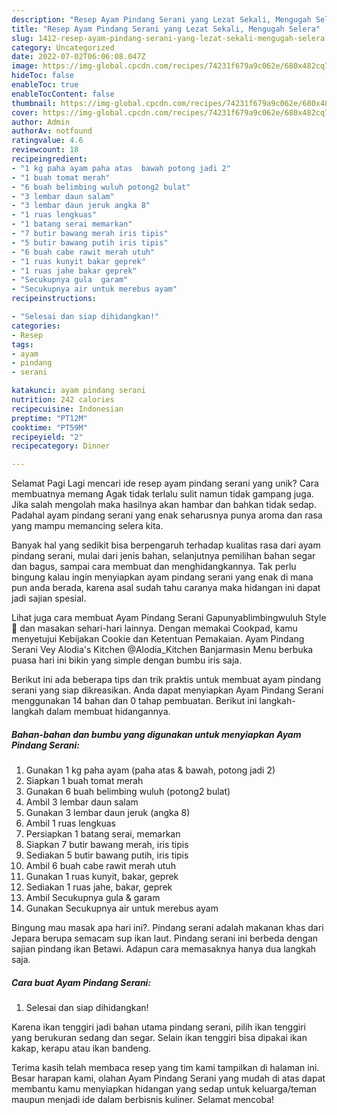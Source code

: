 ```yaml
---
description: "Resep Ayam Pindang Serani yang Lezat Sekali, Mengugah Selera"
title: "Resep Ayam Pindang Serani yang Lezat Sekali, Mengugah Selera"
slug: 1412-resep-ayam-pindang-serani-yang-lezat-sekali-mengugah-selera
category: Uncategorized
date: 2022-07-02T06:06:08.047Z
image: https://img-global.cpcdn.com/recipes/74231f679a9c062e/680x482cq70/ayam-pindang-serani-foto-resep-utama.jpg
hideToc: false
enableToc: true
enableTocContent: false
thumbnail: https://img-global.cpcdn.com/recipes/74231f679a9c062e/680x482cq70/ayam-pindang-serani-foto-resep-utama.jpg
cover: https://img-global.cpcdn.com/recipes/74231f679a9c062e/680x482cq70/ayam-pindang-serani-foto-resep-utama.jpg
author: Admin
authorAv: notfound
ratingvalue: 4.6
reviewcount: 18
recipeingredient:
- "1 kg paha ayam paha atas  bawah potong jadi 2"
- "1 buah tomat merah"
- "6 buah belimbing wuluh potong2 bulat"
- "3 lembar daun salam"
- "3 lembar daun jeruk angka 8"
- "1 ruas lengkuas"
- "1 batang serai memarkan"
- "7 butir bawang merah iris tipis"
- "5 butir bawang putih iris tipis"
- "6 buah cabe rawit merah utuh"
- "1 ruas kunyit bakar geprek"
- "1 ruas jahe bakar geprek"
- "Secukupnya gula  garam"
- "Secukupnya air untuk merebus ayam"
recipeinstructions:

- "Selesai dan siap dihidangkan!"
categories:
- Resep
tags:
- ayam
- pindang
- serani

katakunci: ayam pindang serani 
nutrition: 242 calories
recipecuisine: Indonesian
preptime: "PT12M"
cooktime: "PT59M"
recipeyield: "2"
recipecategory: Dinner

---
```



Selamat Pagi Lagi mencari ide resep ayam pindang serani yang unik? Cara membuatnya memang Agak tidak terlalu sulit namun tidak gampang juga. Jika salah mengolah maka hasilnya akan hambar dan bahkan tidak sedap. Padahal ayam pindang serani yang enak seharusnya punya aroma dan rasa yang mampu memancing selera kita.


Banyak hal yang sedikit bisa berpengaruh terhadap kualitas rasa dari ayam pindang serani, mulai dari jenis bahan, selanjutnya pemilihan bahan segar dan bagus, sampai cara membuat dan menghidangkannya. Tak perlu bingung kalau ingin menyiapkan ayam pindang serani yang enak di mana pun anda berada, karena asal sudah tahu caranya maka hidangan ini dapat jadi sajian spesial.

Lihat juga cara membuat Ayam Pindang Serani Gapunyablimbingwuluh Style 🤪 dan masakan sehari-hari lainnya. Dengan memakai Cookpad, kamu menyetujui Kebijakan Cookie dan Ketentuan Pemakaian. Ayam Pindang Serani Vey Alodia&#39;s Kitchen @Alodia_Kitchen Banjarmasin Menu berbuka puasa hari ini bikin yang simple dengan bumbu iris saja.


Berikut ini ada beberapa tips dan trik praktis untuk membuat ayam pindang serani yang siap dikreasikan. Anda dapat menyiapkan Ayam Pindang Serani menggunakan 14 bahan dan 0 tahap pembuatan. Berikut ini langkah-langkah dalam membuat hidangannya.

<!--inarticleads1-->

##### Bahan-bahan dan bumbu yang digunakan untuk menyiapkan Ayam Pindang Serani:

1. Gunakan 1 kg paha ayam (paha atas &amp; bawah, potong jadi 2)
1. Siapkan 1 buah tomat merah
1. Gunakan 6 buah belimbing wuluh (potong2 bulat)
1. Ambil 3 lembar daun salam
1. Gunakan 3 lembar daun jeruk (angka 8)
1. Ambil 1 ruas lengkuas
1. Persiapkan 1 batang serai, memarkan
1. Siapkan 7 butir bawang merah, iris tipis
1. Sediakan 5 butir bawang putih, iris tipis
1. Ambil 6 buah cabe rawit merah utuh
1. Gunakan 1 ruas kunyit, bakar, geprek
1. Sediakan 1 ruas jahe, bakar, geprek
1. Ambil Secukupnya gula &amp; garam
1. Gunakan Secukupnya air untuk merebus ayam


Bingung mau masak apa hari ini?. Pindang serani adalah makanan khas dari Jepara berupa semacam sup ikan laut. Pindang serani ini berbeda dengan sajian pindang ikan Betawi. Adapun cara memasaknya hanya dua langkah saja. 

<!--inarticleads2-->

##### Cara buat Ayam Pindang Serani:


1. Selesai dan siap dihidangkan!

Karena ikan tenggiri jadi bahan utama pindang serani, pilih ikan tenggiri yang berukuran sedang dan segar. Selain ikan tenggiri bisa dipakai ikan kakap, kerapu atau ikan bandeng. 

Terima kasih telah membaca resep yang tim kami tampilkan di halaman ini. Besar harapan kami, olahan Ayam Pindang Serani yang mudah di atas dapat membantu kamu menyiapkan hidangan yang sedap untuk keluarga/teman maupun menjadi ide dalam berbisnis kuliner. Selamat mencoba!

